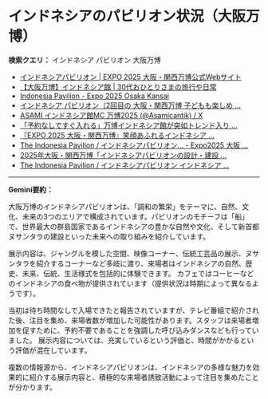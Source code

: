 # インドネシアのパビリオン状況（大阪万博）

**検索クエリ：** インドネシア パビリオン 大阪万博

- [インドネシアパビリオン | EXPO 2025 大阪・関西万博公式Webサイト](https://www.expo2025.or.jp/official-participant/indonesia/)
- [【大阪万博】インドネシア館 | 30代おひとりさまの旅行や日常](https://ameblo.jp/yrk0327/entry-12902904410.html)
- [Indonesia Pavilion - Expo 2025 Osaka Kansai](https://expo2025indonesia.id/)
- [インドネシア パビリオン（2回目の 大阪・関西万博 子どもも楽しめ ...](https://ameblo.jp/syenron1/entry-12908365440.html)
- [ASAMI インドネシア館MC 万博2025 (@Asamicantik) / X](https://x.com/asamicantik)
- [「予約なしですぐ入れる」万博インドネシア館が突如トレンド入り ...](https://news.yahoo.co.jp/articles/5ac41a84985753620ac4aabaae90943de3cb4c7f)
- [『EXPO 2025 大阪・関西万博』笑顔あふれるインドネシア ...](https://note.com/yamada_tourist/n/n27bea8822b97)
- [The Indonesia Pavilion / インドネシアパビリオン... - Expo2025 大阪 ...](https://www.facebook.com/expo2025japan/posts/-the-indonesia-pavilion-%E3%82%A4%E3%83%B3%E3%83%89%E3%83%8D%E3%82%B7%E3%82%A2%E3%83%91%E3%83%93%E3%83%AA%E3%82%AA%E3%83%B3%E3%82%A4%E3%83%B3%E3%83%89%E3%83%8D%E3%82%B7%E3%82%A2%E3%83%91%E3%83%93%E3%83%AA%E3%82%AA%E3%83%B3%E3%81%AF%E8%B1%8A%E3%81%8B%E3%81%AA%E5%8F%AF%E8%83%BD%E6%80%A7%E3%81%A8%E6%98%8E%E3%82%8B%E3%81%84%E6%98%8E%E6%97%A5%E3%81%B8%E3%81%AE%E5%B8%8C%E6%9C%9B%E3%82%92%E7%A7%98%E3%82%81%E3%81%9F%E5%9B%BD%E3%81%A8%E3%81%97%E3%81%A6%E3%81%A0%E3%81%91%E3%81%A7%E3%81%AA%E3%81%8F%E4%B8%96%E7%95%8C%E3%81%AE%E8%AA%BF/748797680759236/)
- [2025年大阪・関西万博「インドネシアパビリオンの設計・建設 ...](https://www.fujiya-net.co.jp/news/20240501)
- [The Indonesia Pavilion / インドネシアパビリオン インドネシア ...](https://www.instagram.com/p/C6s6GRiu_ZW/)


---

**Gemini要約：**

大阪万博のインドネシアパビリオンは、「調和の繁栄」をテーマに、自然、文化、未来の3つのエリアで構成されています。パビリオンのモチーフは「船」で、世界最大の群島国家であるインドネシアの豊かな自然や文化、そして新首都ヌサンタラの建設といった未来への取り組みを紹介しています。

展示内容は、ジャングルを模した空間、映像コーナー、伝統工芸品の展示、ヌサンタラを紹介するコーナーなど多岐に渡り、来場者はインドネシアの自然、歴史、未来、伝統、生活様式を包括的に体験できます。  カフェではコーヒーなどのインドネシアの食べ物が提供されています（提供状況は時期によって異なるようです）。

当初は待ち時間なしで入場できたと報告されていますが、テレビ番組で紹介された後、注目を集め、来場者数が増加した可能性があります。スタッフは来場者増加を促すために、予約不要であることを強調した呼び込みダンスなども行っていました。  展示内容については、充実しているという評価と、時間がかかるという評価が混在しています。


複数の情報源から、インドネシアパビリオンは、インドネシアの多様な魅力を効果的に紹介する展示内容と、積極的な来場者誘致活動によって注目を集めたことが分かります。

